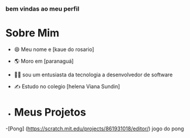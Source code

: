 ### bem vindas ao meu perfil

# Sobre Mim
- 😄 Meu nome e [kaue do rosario]
-  🌎 Moro em [paranaguá]
-  🧑🏻 sou um entusiasta da tecnologia a desenvolvedor de software
-  ✍️ Estudo no colegio [helena Viana Sundin]

-  # Meus Projetos
-[Pong] (https://scratch.mit.edu/projects/861931018/editor/) jogo do pong 
